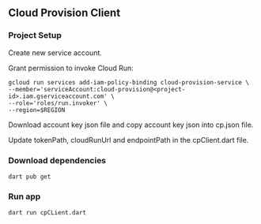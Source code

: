 ## Cloud Provision Client

### Project Setup
Create new service account.

Grant permission to invoke Cloud Run:
```
gcloud run services add-iam-policy-binding cloud-provision-service \
--member='serviceAccount:cloud-provision@<project-id>.iam.gserviceaccount.com' \
--role='roles/run.invoker' \
--region=$REGION
```
Download account key json file and copy account key json into cp.json file.

Update tokenPath, cloudRunUrl and endpointPath in the cpClient.dart file.


### Download dependencies
```dart pub get```

### Run app
```dart run cpCLient.dart```
